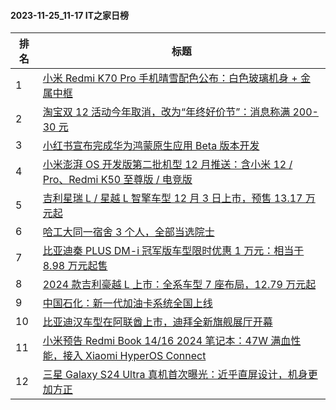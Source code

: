 #### 2023-11-25_11-17  IT之家日榜

| 排名 | 标题|
| --- | ---|
| 1 | [小米 Redmi K70 Pro 手机晴雪配色公布：白色玻璃机身 + 金属中框](https://www.ithome.com/0/734/815.htm) |
| 2 | [淘宝双 12 活动今年取消，改为“年终好价节”：消息称满 200-30 元](https://www.ithome.com/0/734/783.htm) |
| 3 | [小红书宣布完成华为鸿蒙原生应用 Beta 版本开发](https://www.ithome.com/0/734/886.htm) |
| 4 | [小米澎湃 OS 开发版第二批机型 12 月推送：含小米 12 / Pro、Redmi K50 至尊版 / 电竞版](https://www.ithome.com/0/734/903.htm) |
| 5 | [吉利星瑞 L / 星越 L 智擎车型 12 月 3 日上市，预售 13.17 万元起](https://www.ithome.com/0/734/879.htm) |
| 6 | [哈工大同一宿舍 3 个人，全部当选院士](https://www.ithome.com/0/734/887.htm) |
| 7 | [比亚迪秦 PLUS DM-i 冠军版车型限时优惠 1 万元：相当于 8.98 万元起售](https://www.ithome.com/0/734/892.htm) |
| 8 | [2024 款吉利豪越 L 上市：全系车型 7 座布局，12.79 万元起](https://www.ithome.com/0/734/902.htm) |
| 9 | [中国石化：新一代加油卡系统全国上线](https://www.ithome.com/0/734/880.htm) |
| 10 | [比亚迪汉车型在阿联酋上市，迪拜全新旗舰展厅开幕](https://www.ithome.com/0/734/767.htm) |
| 11 | [小米预告 Redmi Book 14/16 2024 笔记本：47W 满血性能，接入 Xiaomi HyperOS Connect](https://www.ithome.com/0/734/835.htm) |
| 12 | [三星 Galaxy S24 Ultra 真机首次曝光：近乎直屏设计，机身更加方正](https://www.ithome.com/0/734/897.htm) |
